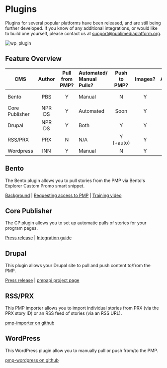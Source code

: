 # Plugins

Plugins for several popular platforms have been released, and are still being further developed.  If you know of any additional integrations, or would like to build one yourself, please contact us at support@publimediaplatform.org.

![wp_plugin](https://cloud.githubusercontent.com/assets/4427754/7612175/32d5e8f0-f957-11e4-9dc2-e57c9f450de2.png)

## Feature Overview

| CMS            | Author                             | Pull <br />from PMP? | Automated/ <br />Manual Pulls? | Push <br />to PMP? | Images? | Audio?  | Video | Full Story<br />Text? |
| -------------- |:----------------------------------:|:--------------------:|:-------------------------------|:------------------:|:-------:|:-------:|:-----:|:---------------------:|
| Bento          | PBS    | Y                    | Manual                         | N                  | Y       | N (soon)| N     | N                     |
| Core Publisher | NPR DS | Y                    | Automated                      | Soon               | Y       | Y       | N     | Y                     |
| Drupal         | NPR DS | Y                    | Both                           | Y                  | Y       | Y       | Y     | Y                     |
| RSS/PRX        | PRX           | N                    | N/A                            | Y (+auto)          | Y       | Y       | N     | N/A                   |
| Wordpress      | INN            | Y                    | Manual                         | N                  | Y       | Y       | N     | Y                     |

## Bento

The Bento plugin allows you to pull stories from the PMP via Bento's Explorer Custom Promo smart snippet.

[Background](https://projects.pbs.org/confluence/pages/viewpage.action?pageId=50659379) | [Requesting access to PMP](https://projects.pbs.org/confluence/display/lunchbox/PMP+Setup) | [Training video](http://digital.pbs.org/classroom/whats-new/pmp)

## Core Publisher

The CP plugin allows you to set up automatic pulls of stories for your program pages.

[Press release](http://digitalservices.npr.org/post/digital-services-makes-pmp-content-available-core-publisher-and-drupal-sites) | [Integration guide](http://mediad.publicbroadcasting.net/p/newnprdsblog/files/201504/how_to_pull_content_from_the_pmp_into_core_publisher_march_2015.pdf)

## Drupal

This plugin allows your Drupal site to pull and push content to/from the PMP.

[Press release](http://digitalservices.npr.org/post/digital-services-makes-pmp-content-available-core-publisher-and-drupal-sites) | [pmpapi project page](https://www.drupal.org/project/pmpapi)

## RSS/PRX

This PMP importer allows you to import individual stories from PRX (via the PRX story ID) or an RSS feed of stories (via an RSS URL).

[pmp-importer on github](https://github.com/PRX/pmp-importer/)

## WordPress

This WordPress plugin allow you to manually pull or push from/to the PMP.

[pmp-wordpress on github](https://github.com/publicmediaplatform/pmp-wordpress)
